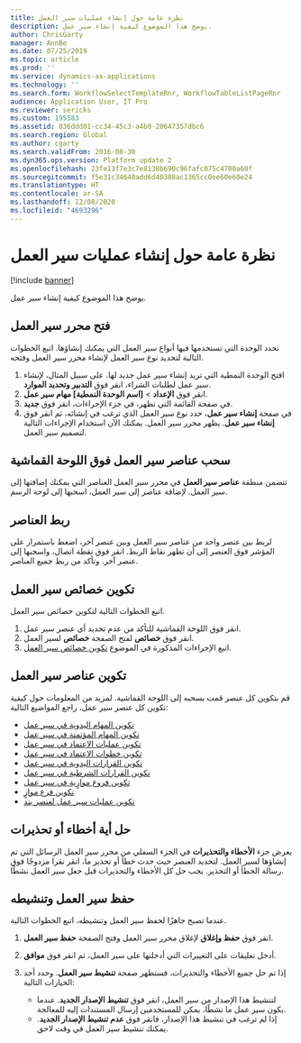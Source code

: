 ```yaml
---
title: نظرة عامة حول إنشاء عمليات سير العمل
description: يوضح هذا الموضوع كيفية إنشاء سير عمل.
author: ChrisGarty
manager: AnnBe
ms.date: 07/25/2019
ms.topic: article
ms.prod: ''
ms.service: dynamics-ax-applications
ms.technology: ''
ms.search.form: WorkflowSelectTemplateRnr, WorkflowTableListPageRnr
audience: Application User, IT Pro
ms.reviewer: sericks
ms.custom: 195583
ms.assetid: 836ddd01-cc34-45c3-a4b0-20647357dbc6
ms.search.region: Global
ms.author: cgarty
ms.search.validFrom: 2016-08-30
ms.dyn365.ops.version: Platform update 2
ms.openlocfilehash: 23fe13f7e3c7e8138b690c96fafc075c4700a60f
ms.sourcegitcommit: f5e31c34640add6d40308ac1365cc0ee60e60e24
ms.translationtype: HT
ms.contentlocale: ar-SA
ms.lasthandoff: 12/08/2020
ms.locfileid: "4693296"
---
```

# <a name="create-workflows-overview"></a>نظرة عامة حول إنشاء عمليات سير العمل

[!include [banner](../includes/banner.md)]

يوضح هذا الموضوع كيفية إنشاء سير عمل.

## <a name="open-the-workflow-editor"></a>فتح محرر سير العمل

تحدد الوحدة التي تستخدمها فيها أنواع سير العمل التي يمكنك إنشاؤها. اتبع الخطوات التالية لتحديد نوع سير العمل لإنشاء محرر سير العمل وفتحه.

1. افتح الوحدة النمطية التي تريد إنشاء سير عمل جديد لها. على سبيل المثال، لإنشاء سير عمل لطلبات الشراء، انقر فوق **التدبير وتحديد الموارد**.
2. انقر فوق **الإعداد** &gt; **\[اسم الوحدة النمطية\] مهام سير عمل**.
3. في صفحة القائمة التي تظهر، في جزء الإجراءات، انقر فوق **جديد**.
4. في صفحة **إنشاء سير عمل**، حدد نوع سير العمل الذي ترغب في إنشائه، ثم انقر فوق **إنشاء سير عمل**. يظهر محرر سير العمل. يمكنك الآن استخدام الإجراءات التالية لتصميم سير العمل.

## <a name="drag-workflow-elements-onto-the-canvas"></a>سحب عناصر سير العمل فوق اللوحة القماشية

تتضمن منطقة **عناصر سير العمل** في محرر سير العمل العناصر التي يمكنك إضافتها إلى سير العمل. لإضافة عناصر إلى سير العمل، اسحبها إلى لوحة الرسم.

## <a name="connect-the-elements"></a>ربط العناصر

لربط بين عنصر واحد من عناصر سير العمل وبين عنصر آخر، اضغط باستمرار على المؤشر فوق العنصر إلى أن تظهر نقاط الربط. انقر فوق نقطة اتصال، واسحبها إلى عنصر آخر. وتأكد من ربط جميع العناصر.

## <a name="configure-the-properties-of-the-workflow"></a>تكوين خصائص سير العمل

اتبع الخطوات التالية لتكوين خصائص سير العمل.

1. انقر فوق اللوحة القماشية للتأكد من عدم تحديد أي عنصر سير عمل.
2. انقر فوق **خصائص** لفتح الصفحة **خصائص** لسير العمل.
3. اتبع الإجراءات المذكورة في الموضوع [تكوين خصائص سير العمل](configure-workflow-properties.md).

## <a name="configure-the-elements-of-the-workflow"></a>تكوين عناصر سير العمل

قم بتكوين كل عنصر قمت بسحبه إلى اللوحة القماشية. لمزيد من المعلومات حول كيفية تكوين كل عنصر سير عمل، راجع المواضيع التالية:

- [تكوين المهام اليدوية في سير عمل](configure-manual-task-workflow.md)
- [تكوين المهام المؤتمتة في سير عمل](configure-automated-task-workflow.md)
- [تكوين عمليات الاعتماد في سير عمل](configure-approval-process-workflow.md)
- [تكوين خطوات الاعتماد في سير عمل](configure-approval-step-workflow.md)
- [تكوين القرارات اليدوية في سير عمل](configure-manual-decision-workflow.md)
- [تكوين القرارات الشرطية في سير عمل‬](configure-conditional-decision-workflow.md)
- [تكوين فروع موازٍية في سير عمل](configure-parallel-activity-workflow.md)
- [تكوين فرع موازٍ](configure-parallel-branch-workflow.md)
- [تكوين عمليات سير عمل لعنصر بند](configure-line-item-workflow.md)

## <a name="resolve-any-errors-or-warnings"></a>حل أية أخطاء أو تحذيرات

يعرض جزء **الأخطاء والتحذيرات** في الجزء السفلي من محرر سير العمل الرسائل التي تم إنشاؤها لسير العمل. لتحديد العنصر حيث حدث خطأ أو تحذير ما، انقر نقرا مزدوجًا فوق رسالة الخطأ أو التحذير. يجب حل كل الأخطاء والتحذيرات قبل جعل سير العمل نشطًا.

## <a name="save-and-activate-the-workflow"></a>حفظ سير العمل وتنشيطه

عندما تصبح جاهزًا لحفظ سير العمل وتنشيطه، اتبع الخطوات التالية.

1. انقر فوق **حفظ وإغلاق** لإغلاق محرر سير العمل وفتح الصفحة **حفظ سير العمل**.
2. أدخل تعليقات على التغييرات التي أدخلتها على سير العمل، ثم انقر فوق **موافق**.
3. إذا تم حل جميع الأخطاء والتحذيرات، فستظهر صفحة **تنشيط سير العمل**. وحدد أحد الخيارات التالية:

    - لتنشيط هذا الإصدار من سير العمل، انقر فوق **تنشيط الإصدار الجديد**. عندما يكون سير عمل ما نشطًا، يمكن للمستخدمين إرسال المستندات إليه للمعالجة.
    - إذا لم ترغب في تنشيط هذا الإصدار، فانقر فوق **عدم تنشيط الإصدار الجديد‬**. يمكنك تنشيط سير العمل في وقت لاحق.
